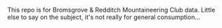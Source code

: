 This repo is for Bromsgrove & Redditch Mountaineering Club data.
Little else to say on the subject, it's not really for general consumption...
